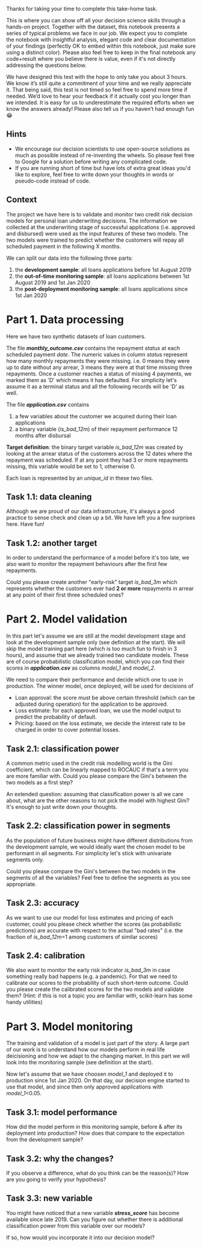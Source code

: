 Thanks for taking your time to complete this take-home task.

This is where you can show off all your decision science skills through a hands-on project. Together with the dataset, this notebook presents a series of typical problems we face in our job. We expect you to complete the notebook with insightful analysis, elegant code and clear documentation of your findings (perfectly OK to embed within this notebook, just make sure using a distinct color). Please also feel free to keep in the final notebook any code+result where you believe there is value, even if it's not directly addressing the questions below.

We have designed this test with the hope to only take you about 3 hours. We know it’s still quite a commitment of your time and we really appreciate it. That being said, this test is not timed so feel free to spend more time if needed. We’d love to hear your feedback if it actually cost you longer than we intended. It is easy for us to underestimate the required efforts when we know the answers already! Please also tell us if you haven’t had enough fun 😂


## Hints

*   We encourage our decision scientists to use open-source solutions as much as possible instead of re-inventing the wheels. So please feel free to Google for a solution before writing any complicated code.
*   If you are running short of time but have lots of extra great ideas you'd like to explore, feel free to write down your thoughts in words or pseudo-code instead of code.

## Context

The project we have here is to validate and monitor two credit risk decision models for personal loan underwriting decisions. The information we collected at the underwriting stage of successful applications (i.e. approved and disbursed) were used as the input features of these two models. The two models were trained to predict whether the customers will repay all scheduled payment in the following X months.

We can split our data into the following three parts:
1.   the **development sample**: all loans applications before 1st August 2019
2.   the **out-of-time monitoring sample**: all loans applications between 1st August 2019 and 1st Jan 2020
3.   the **post-deployment monitoring sample**: all loans applications since 1st Jan 2020


# Part 1. Data processing

Here we have two synthetic datasets of loan customers.


The file ***monthly_outcome.csv*** contains the repayment *status* at each scheduled payment *date*. The numeric values in column *status* represent how many monthly repayments they were missing. i.e. 0 means they were up to date without any arrear, 3 means they were at that time missing three repayments. Once a customer reaches a status of missing 4 payments, we marked them as 'D' which means it has defaulted. For simplicity let's assume it as a terminal status and all the following records will be 'D' as well.

The file ***application.csv*** contains
1.   a few variables about the customer we acquired during their loan applications
2.   a binary variable (*is_bad_12m*) of their repayment performance 12 months after disbursal

**Target definition**: the binary target variable *is_bad_12m* was created by looking at the arrear status of the customers across the 12 dates where the repayment was scheduled. If at any point they had 3 or more repayments missing, this variable would be set to 1, otherwise 0.

Each loan is represented by an *unique_id* in these two files.



## Task 1.1: data cleaning

Although we are proud of our data infrastructure, it's always a good practice to sense check and clean up a bit. We have left you a few surprises here. Have fun!



## Task 1.2: another target
In order to understand the performance of a model before it's too late, we also want to monitor the repayment behaviours after the first few repayments.

Could you please create another "early-risk" target *is_bad_3m* which represents whether the customers ever had **2 or more** repayments in arrear at any point of their first three scheduled ones?



# Part 2. Model validation

In this part let's assume we are still at the model development stage and look at the development sample only (see definition at the start). We will skip the model training part here (which is too much fun to finish in 3 hours), and assume that we already trained two candidate models. These are of course probabilistic classification model, which you can find their scores in ***application.csv*** as columns *model_1* and *model_2*.

We need to compare their performance and decide which one to use in production. The winner model, once deployed, will be used for decisions of

*   Loan approval: the score must be above certain threshold (which can be adjusted during operation) for the application to be approved.
*   Loss estimate: for each approved loan, we use the model output to predict the probability of default.
*   Pricing: based on the loss estimate, we decide the interest rate to be charged in order to cover potential losses.


## Task 2.1: classification power

A common metric used in the credit risk modelling world is the Gini coefficient, which can be linearly mapped to ROCAUC if that's a term you are more familiar with. Could you please compare the Gini's between the two models as a first step?




An extended question: assuming that classification power is all we care about, what are the other reasons to not pick the model with highest Gini? It's enough to just write down your thoughts.


## Task 2.2: classification power in segments

As the population of future business might have different distributions from the development sample, we would ideally want the chosen model to be performant in all segments. For simplicity let's stick with univariate segments only.

Could you please compare the Gini's between the two models in the segments of all the variables? Feel free to define the segments as you see appropriate.



## Task 2.3: accuracy
As we want to use our model for loss estimates and pricing of each customer, could you please check whether the scores (as probabilistic predictions) are accurate with respect to the actual "bad rates" (i.e. the fraction of *is_bad_12m*=1 among customers of similar scores)

## Task 2.4: calibration

We also want to monitor the early risk indicator *is_bad_3m* in case something really bad happens (e.g. a pandemic). For that we need to calibrate our scores to the probability of such short-term outcome. Could you please create the calibrated scores for the two models and validate them? (Hint: if this is not a topic you are familiar with, scikit-learn has some handy utilities)

# Part 3. Model monitoring

The training and validation of a model is just part of the story. A large part of our work is to understand how our models perform in real life deicisioning and how we adapt to the changing market. In this part we will look into the monitoring sample (see definition at the start).

Now let's assume that we have choosen *model_1* and deployed it to production since 1st Jan 2020. On that day, our decision engine started to use that model, and since then only approved applications with *model_1*<0.05.


## Task 3.1: model performance

How did the model perform in this monitoring sample, before & after its deployment into production? How does that compare to the expectation from the development sample?

## Task 3.2: why the changes?

If you observe a difference, what do you think can be the reason(s)? How are you going to verify your hypothesis?

## Task 3.3: new variable

You might have noticed that a new variable ***stress_score*** has become available since late 2019. Can you figure out whether there is additional classification power from this variable over our models?

If so, how would you incorporate it into our decision model?
